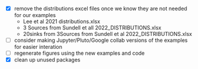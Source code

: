 - [x] remove the distributions excel files once we know they are not needed for our examples
  - Lee et al 2021 distributions.xlsx
  - 3 Sources from Sundell et all 2022_DISTRIBUTIONS.xlsx
  - 20sinks from 3Sources from Sundell et al 2022_DISTRIBUTIONS.xlsx
- [ ] consider making Jupyter/Pluto/Google collab versions of the examples for easier interation
- [ ] regenerate figures using the new examples and code
- [x] clean up unused packages
